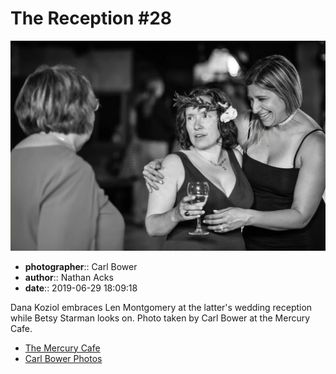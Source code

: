 # The Reception #28

![Dana Koziol embraces Len Montgomery](assets/2019-06-29-set-3-the-reception-28.webp)

* **photographer**:: Carl Bower  
* **author**:: Nathan Acks  
* **date**:: 2019-06-29 18:09:18

Dana Koziol embraces Len Montgomery at the latter's wedding reception while Betsy Starman looks on. Photo taken by Carl Bower at the Mercury Cafe.

* [The Mercury Cafe](http://mercurycafe.com)
* [Carl Bower Photos](https://carlbowerphotos.com)
